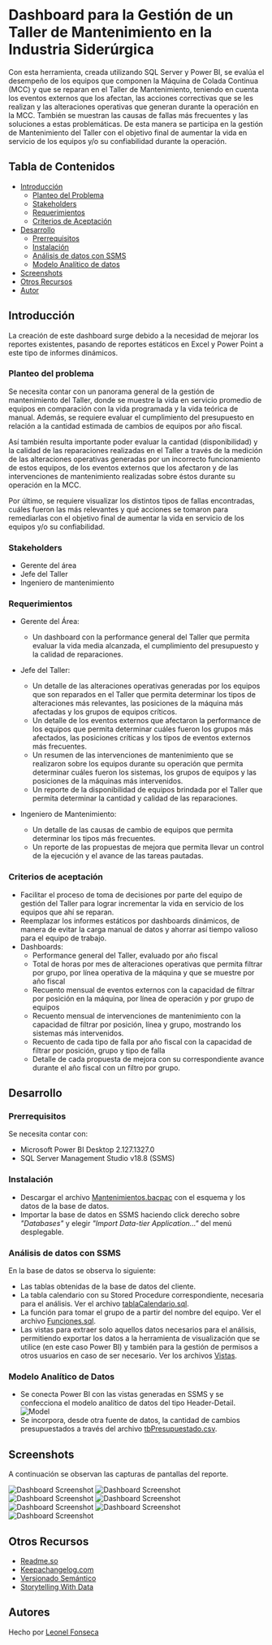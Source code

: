 
# Dashboard para la Gestión de un Taller de Mantenimiento en la Industria Siderúrgica  

Con esta herramienta, creada utilizando SQL Server y Power BI, se evalúa el desempeño de los equipos que componen la Máquina de Colada Continua (MCC) y que se reparan en el Taller de Mantenimiento, teniendo en cuenta los eventos externos que los afectan, las acciones correctivas que se les realizan y las alteraciones operativas que generan durante la operación en la MCC. También se muestran las causas de fallas más frecuentes y las soluciones a estas problemáticas.
De esta manera se participa en la gestión de Mantenimiento del Taller con el objetivo final de aumentar la vida en servicio de los equipos y/o su confiabilidad durante la operación.


## Tabla de Contenidos

- [Introducción](#introducción)
    - [Planteo del Problema](#planteo-del-problema)
    - [Stakeholders](#stakeholders)
    - [Requerimientos](#requerimientos)
    - [Criterios de Aceptación](#criterios-de-aceptación)
- [Desarrollo](#desarrollo)
    - [Prerrequisitos](#prerrequisitos)
    - [Instalación](#instalación)
    - [Análisis de datos con SSMS](#análisis-de-datos-con-ssms)
    - [Modelo Analítico de datos](#modelo-analítico-de-datos)
- [Screenshots](#screenshots)
- [Otros Recursos](#otros-recursos)
- [Autor](#autores)


## Introducción

La creación de este dashboard surge debido a la necesidad de mejorar los reportes existentes, pasando de reportes estáticos en Excel y Power Point a este tipo de informes dinámicos.

### Planteo del problema

Se necesita contar con un panorama general de la gestión de mantenimiento del Taller, donde se muestre la vida en servicio promedio de equipos en comparación con la vida programada y la vida teórica de manual. Además, se requiere evaluar el cumplimiento del presupuesto en relación a la cantidad estimada de cambios de equipos por año fiscal.

Así también resulta importante poder evaluar la cantidad (disponibilidad) y la calidad de las reparaciones realizadas en el Taller a través de la medición de las alteraciones operativas generadas por un incorrecto funcionamiento de estos equipos, de los eventos externos que los afectaron y de las intervenciones de mantenimiento realizadas sobre éstos durante su operación en la MCC.

Por último, se requiere visualizar los distintos tipos de fallas encontradas, cuáles fueron las más relevantes y qué acciones se tomaron para remediarlas con el objetivo final de aumentar la vida en servicio de los equipos y/o su confiabilidad.

### Stakeholders

- Gerente del área
- Jefe del Taller
- Ingeniero de mantenimiento

### Requerimientos

- Gerente del Área:
    - Un dashboard con la performance general del Taller que permita evaluar la vida media alcanzada, el cumplimiento del presupuesto y la calidad de reparaciones.

- Jefe del Taller:
    - Un detalle de las alteraciones operativas generadas por los equipos que son reparados en el Taller que permita determinar los tipos de alteraciones más relevantes, las posiciones de la máquina más afectadas y los grupos de equipos críticos.
    - Un detalle de los eventos externos que afectaron la performance de los equipos que permita determinar cuáles fueron los grupos más afectados, las posiciones críticas y los tipos de eventos externos más frecuentes.
    - Un resumen de las intervenciones de mantenimiento que se realizaron sobre los equipos durante su operación que permita determinar cuáles fueron los sistemas, los grupos de equipos y las posiciones de la máquinas más intervenidos.
    - Un reporte de la disponibilidad de equipos brindada por el Taller que permita determinar la cantidad y calidad de las reparaciones.

- Ingeniero de Mantenimiento:
    - Un detalle de las causas de cambio de equipos que permita determinar los tipos más frecuentes.
    - Un reporte de las propuestas de mejora que permita llevar un control de la ejecución y el avance de las tareas pautadas.

### Criterios de aceptación

- Facilitar el proceso de toma de decisiones por parte del equipo de gestión del Taller para lograr incrementar la vida en servicio de los equipos que ahí se reparan.
- Reemplazar los informes estáticos por dashboards dinámicos, de manera de evitar la carga manual de datos y ahorrar así tiempo valioso para el equipo de trabajo.
- Dashboards:
    - Performance general del Taller, evaluado por año fiscal
    - Total de horas por mes de alteraciones operativas que permita filtrar por grupo, por línea operativa de la máquina y que se muestre por año fiscal
    - Recuento mensual de eventos externos con la capacidad de filtrar por posición en la máquina, por línea de operación y por grupo de equipos
    - Recuento mensual de intervenciones de mantenimiento con la capacidad de filtrar por posición, línea y grupo, mostrando los sistemas más intervenidos.
    - Recuento de cada tipo de falla por año fiscal con la capacidad de filtrar por posición, grupo y tipo de falla
    - Detalle de cada propuesta de mejora con su correspondiente avance durante el año fiscal con un filtro por grupo.


## Desarrollo

### Prerrequisitos

Se necesita contar con:
- Microsoft Power BI Desktop 2.127.1327.0
- SQL Server Management Studio v18.8 (SSMS)

### Instalación
    
- Descargar el archivo [Mantenimientos.bacpac](https://github.com/leonelefonseca/Gestion-Taller-de-Mantenimiento-con-Power-BI-y-SQL/blob/main/Mantenimientos.bacpac) con el esquema y los datos de la base de datos.
- Importar la base de datos en SSMS haciendo click derecho sobre *"Databases"* y elegir *"Import Data-tier Application..."* del menú desplegable.

### Análisis de datos con SSMS

En la base de datos se observa lo siguiente:
- Las tablas obtenidas de la base de datos del cliente. 
- La tabla calendario con su Stored Procedure correspondiente, necesaria para el análisis. Ver el archivo [tablaCalendario.sql](https://github.com/leonelefonseca/Gestion-Taller-de-Mantenimiento-con-Power-BI-y-SQL/blob/main/Tabla%20Calendario/tablaCalendario.sql).
- La función para tomar el grupo de a partir del nombre del equipo. Ver el archivo [Funciones.sql](https://github.com/leonelefonseca/Gestion-Taller-de-Mantenimiento-con-Power-BI-y-SQL/blob/main/Funciones/Funciones.sql).
- Las vistas para extraer solo aquellos datos necesarios para el análisis, permitiendo exportar los datos a la herramienta de visualización que se utilice (en este caso Power BI) y también para la gestión de permisos a otros usuarios en caso de ser necesario. Ver los archivos [Vistas](https://github.com/leonelefonseca/Gestion-Taller-de-Mantenimiento-con-Power-BI-y-SQL/tree/main/Vistas).

### Modelo Analítico de Datos

- Se conecta Power BI con las vistas generadas en SSMS y se confecciona el modelo analítico de datos del tipo Header-Detail.
![Model](/images/ModeloAnalitico1.png)
- Se incorpora, desde otra fuente de datos, la cantidad de cambios presupuestados a través del archivo [tbPresupuestado.csv](tbPresupuestado.csv).

## Screenshots

A continuación se observan las capturas de pantallas del reporte.

![Dashboard Screenshot](images/Screenshots/1.General.png)
![Dashboard Screenshot](/images/Screenshots/2.AlteracionesOperativas.png)
![Dashboard Screenshot](/images/Screenshots/3.EventosExternos.png)
![Dashboard Screenshot](/images/Screenshots/4.IntervencionesDeMantenimiento.png)
![Dashboard Screenshot](/images/Screenshots/5.Disponibilidad.png)
![Dashboard Screenshot](/images/Screenshots/6.ABCDeFallas.png)
![Dashboard Screenshot](/images/Screenshots/7.PropuestasDeMejora.png)


## Otros Recursos

- [Readme.so](https://readme.so)
- [Keepachangelog.com](https://keepachangelog.com/es-ES/1.1.0/)
- [Versionado Semántico](https://semver.org/lang/es/)
- [Storytelling With Data](https://www.storytellingwithdata.com/)


## Autores

Hecho por [Leonel Fonseca](www.linkedin.com/inleonel-edgardo-fonseca-76637a161)
